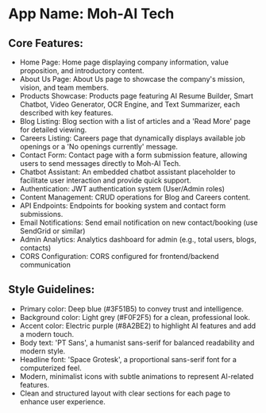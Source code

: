 # **App Name**: Moh-AI Tech

## Core Features:

- Home Page: Home page displaying company information, value proposition, and introductory content.
- About Us Page: About Us page to showcase the company's mission, vision, and team members.
- Products Showcase: Products page featuring AI Resume Builder, Smart Chatbot, Video Generator, OCR Engine, and Text Summarizer, each described with key features.
- Blog Listing: Blog section with a list of articles and a 'Read More' page for detailed viewing.
- Careers Listing: Careers page that dynamically displays available job openings or a 'No openings currently' message.
- Contact Form: Contact page with a form submission feature, allowing users to send messages directly to Moh-AI Tech.
- Chatbot Assistant: An embedded chatbot assistant placeholder to facilitate user interaction and provide quick support.
- Authentication: JWT authentication system (User/Admin roles)
- Content Management: CRUD operations for Blog and Careers content.
- API Endpoints: Endpoints for booking system and contact form submissions.
- Email Notifications: Send email notification on new contact/booking (use SendGrid or similar)
- Admin Analytics: Analytics dashboard for admin (e.g., total users, blogs, contacts)
- CORS Configuration: CORS configured for frontend/backend communication

## Style Guidelines:

- Primary color: Deep blue (#3F51B5) to convey trust and intelligence.
- Background color: Light grey (#F0F2F5) for a clean, professional look.
- Accent color: Electric purple (#8A2BE2) to highlight AI features and add a modern touch.
- Body text: 'PT Sans', a humanist sans-serif for balanced readability and modern style.
- Headline font: 'Space Grotesk', a proportional sans-serif font for a computerized feel.
- Modern, minimalist icons with subtle animations to represent AI-related features.
- Clean and structured layout with clear sections for each page to enhance user experience.